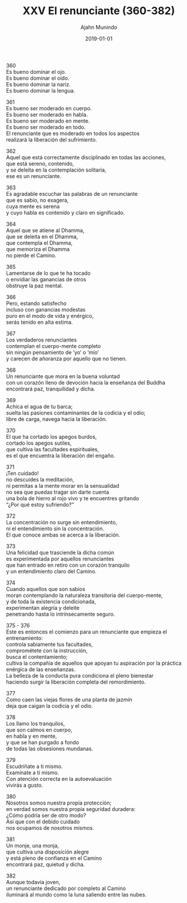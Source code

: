 ﻿---
author: "Ajahn Munindo"
title: "XXV El renunciante (360-382)"
booktitle: "Un Dhammapada para la Contemplación"
source: "https://forestsangha.org/teachings/books/un-dhammapada-para-la-contemplacion?language=Espa%C3%B1ol"
license: "BY-NC-ND"
publisher: "dhammamagga"
date: 2019-01-01
pubyear: 2010-2019 
weight: 25
draft: false
---  

360  
Es bueno dominar el ojo.  
Es bueno dominar el oído.  
Es bueno dominar la nariz.  
Es bueno dominar la lengua.  

361  
Es bueno ser moderado en cuerpo.  
Es bueno ser moderado en habla.  
Es bueno ser moderado en mente.  
Es bueno ser moderado en todo.  
El renunciante que es moderado en todos los aspectos  
realizará la liberación del sufrimiento.  

362  
Aquel que está correctamente disciplinado en todas las acciones,  
que está sereno, contenido,  
y se deleita en la contemplación solitaria,  
ese es un renunciante.  

363  
Es agradable escuchar las palabras de un renunciante  
que es sabio, no exagera,  
cuya mente es serena  
y cuyo habla es contenido y claro en significado.   

364  
Aquel que se atiene al Dhamma,  
que se deleita en el Dhamma,  
que contempla el Dhamma,  
que memoriza el Dhamma  
no pierde el Camino.  

365  
Lamentarse de lo que te ha tocado  
o envidiar las ganancias de otros  
obstruye la paz mental.  

366  
Pero, estando satisfecho  
incluso con ganancias modestas  
puro en el modo de vida y enérgico,  
serás tenido en alta estima.  

367  
Los verdaderos renunciantes  
contemplan el cuerpo-mente completo  
sin ningún pensamiento de ‘yo’ o ‘mío’  
y carecen de añoranza por aquello que no tienen.  

368  
Un renunciante que mora en la buena voluntad  
con un corazón lleno de devoción hacia la enseñanza del Buddha  
encontrará paz, tranquilidad y dicha.  

369  
Achica el agua de tu barca;  
suelta las pasiones contaminantes de la codicia y el odio;  
libre de carga, navega hacia la liberación.  

370  
El que ha cortado los apegos burdos,  
cortado los apegos sutiles,  
que cultiva las facultades espirituales,  
es el que encuentra la liberación del engaño.  

371  
¡Ten cuidado!  
no descuides la meditación,  
ni permitas a la mente morar en la sensualidad  
no sea que puedas tragar sin darte cuenta  
una bola de hierro al rojo vivo y te encuentres gritando  
“¿Por qué estoy sufriendo?”  

372  
La concentración no surge sin entendimiento,  
ni el entendimiento sin la concentración.  
El que conoce ambas se acerca a la liberación.  

373  
Una felicidad que trasciende la dicha común  
es experimentada por aquellos renunciantes  
que han entrado en retiro con un corazón tranquilo  
y un entendimiento claro del Camino.   

374  
Cuando aquellos que son sabios  
moran contemplando la naturaleza transitoria del cuerpo-mente,  
y de toda la existencia condicionada,  
experimentan alegría y deleite  
penetrando hasta lo intrínsecamente seguro.  

375 - 376  
Este es entonces el comienzo para un renunciante que empieza el entrenamiento:  
controla sabiamente tus facultades,  
comprométete con la instrucción,  
busca el contentamiento;  
cultiva la compañía de aquellos que apoyan tu aspiración por la práctica enérgica de las enseñanzas.  
La belleza de la conducta pura condiciona el pleno bienestar  
haciendo surgir la liberación completa del remordimiento.  

377  
Como caen las viejas flores de una planta de jazmín  
deja que caigan la codicia y el odio.  

378  
Los llamo los tranquilos,  
que son calmos en cuerpo,  
en habla y en mente,  
y que se han purgado a fondo  
de todas las obsesiones mundanas.   

379  
Escudríñate a ti mismo.  
Examínate a ti mismo.  
Con atención correcta en la autoevaluación  
vivirás a gusto.  

380  
Nosotros somos nuestra propia protección;  
en verdad somos nuestra propia seguridad duradera:  
¿Cómo podría ser de otro modo?  
Así que con el debido cuidado  
nos ocupamos de nosotros mismos.  

381  
Un monje, una monja,  
que cultiva una disposición alegre  
y está pleno de confianza en el Camino  
encontrará paz, quietud y dicha.  

382  
Aunque todavía joven,  
un renunciante dedicado por completo al Camino  
iluminará al mundo 
como la luna saliendo entre las nubes.  
